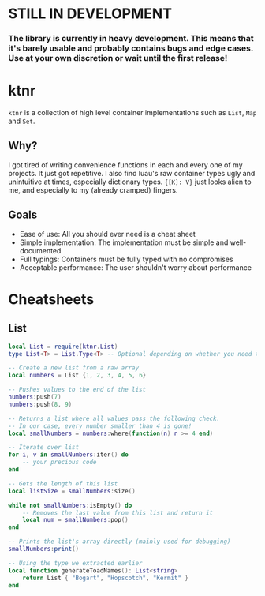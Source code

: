 # STILL IN DEVELOPMENT
### The library is currently in heavy development. This means that it's barely usable and probably contains bugs and edge cases. Use at your own discretion or wait until the first release!

# ktnr
`ktnr` is a collection of high level container implementations such as `List`, `Map` and `Set`.
## Why?
I got tired of writing convenience functions in each and every one of my projects. It just got repetitive.
I also find luau's raw container types ugly and unintuitive at times, especially dictionary types. `{[K]: V}` just looks alien to me, and especially to my (already cramped) fingers.
## Goals
+ Ease of use: All you should ever need is a cheat sheet
+ Simple implementation: The implementation must be simple and well-documented
+ Full typings: Containers must be fully typed with no compromises
+ Acceptable performance: The user shouldn't worry about performance

# Cheatsheets
## List
```lua
local List = require(ktnr.List)
type List<T> = List.Type<T> -- Optional depending on whether you need this

-- Create a new list from a raw array
local numbers = List {1, 2, 3, 4, 5, 6}

-- Pushes values to the end of the list
numbers:push(7)
numbers:push(8, 9)

-- Returns a list where all values pass the following check.
-- In our case, every number smaller than 4 is gone!
local smallNumbers = numbers:where(function(n) n >= 4 end)

-- Iterate over list
for i, v in smallNumbers:iter() do
    -- your precious code
end

-- Gets the length of this list
local listSize = smallNumbers:size()

while not smallNumbers:isEmpty() do
    -- Removes the last value from this list and return it
    local num = smallNumbers:pop()
end

-- Prints the list's array directly (mainly used for debugging)
smallNumbers:print()

-- Using the type we extracted earlier
local function generateToadNames(): List<string>
    return List { "Bogart", "Hopscotch", "Kermit" }
end
```